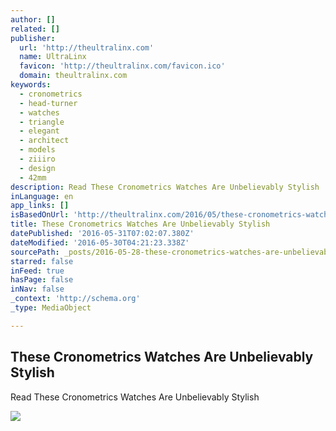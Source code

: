 ```yaml
---
author: []
related: []
publisher:
  url: 'http://theultralinx.com'
  name: UltraLinx
  favicon: 'http://theultralinx.com/favicon.ico'
  domain: theultralinx.com
keywords:
  - cronometrics
  - head-turner
  - watches
  - triangle
  - elegant
  - architect
  - models
  - ziiiro
  - design
  - 42mm
description: Read These Cronometrics Watches Are Unbelievably Stylish
inLanguage: en
app_links: []
isBasedOnUrl: 'http://theultralinx.com/2016/05/these-cronometrics-watches-are-unbelievably-stylish/'
title: These Cronometrics Watches Are Unbelievably Stylish
datePublished: '2016-05-31T07:02:07.380Z'
dateModified: '2016-05-30T04:21:23.338Z'
sourcePath: _posts/2016-05-28-these-cronometrics-watches-are-unbelievably-stylish.md
starred: false
inFeed: true
hasPage: false
inNav: false
_context: 'http://schema.org'
_type: MediaObject

---
```

<article style=""><h1>These Cronometrics Watches Are Unbelievably Stylish</h1><p>Read These Cronometrics Watches Are Unbelievably Stylish</p><img src="http://a3.files.theultralinx.com/image/upload/c_fit,cs_srgb,dpr_1.0,h_1200,q_80,w_1200/MTM4OTM2ODc4NjE0MTkzNjU1.jpg" /></article>